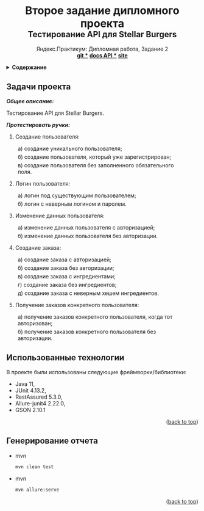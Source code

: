 <h1 align="center">Второе задание дипломного проекта</h1>
<h2 align ="center" style = "margin-top: -20px">Тестирование API для Stellar Burgers</h2>

  <p align="center" id="project-name">
    Яндекс.Практикум: Дипломная работа, Задание 2
    <br />
    <a href="https://github.com/Tatmel/QA-java-displom-2"><strong>git *</strong></a>
    <a href="https://code.s3.yandex.net/qa-automation-engineer/java/cheatsheets/paid-track/diplom/api-documentation.pdf"><strong>docs API *</strong></a>
    <a href="https://stellarburgers.nomoreparties.site/"><strong>site</strong></a>
    <br />

  </p>



<!-- Содержание -->
<details>
  <summary><b>Содержание</b></summary>
  <ol>
    <li><a href="#tasks">Задачи проекта</a></li>
    <li><a href="#technologies">Использованные технологии</a></li>
    <li><a href="#start-tests">Генерирование отчета</a></li>
  </ol>
</details>



<!-- Задачи проекта -->
<h2 id="tasks">Задачи проекта</h2>

_**Общее описание:**_
<p>Тестирование API для Stellar Burgers.</p>

_**Протестировать ручки:**_
1. Создание пользователя:
<p style="margin: 5px 30px;">a) создание уникального пользователя;</p>
<p style="margin: 5px 30px;">б) создание пользователя, который уже зарегистрирован;</p>
<p style="margin: 5px 30px;">в) создание пользователя без заполненного обязательного поля.</p>

2. Логин пользователя:
<p style="margin: 5px 30px;">a) логин под существующим пользователем;</p>
<p style="margin: 5px 30px;">б) логин с неверным логином и паролем.</p>


3. Изменение данных пользователя:
<p style="margin: 5px 30px;">a) изменение данных пользователя с авторизацией;</p>
<p style="margin: 5px 30px;">б) изменение данных пользователя без авторизации.</p>

4. Создание заказа:
<p style="margin: 5px 30px;">a) создание заказа с авторизацией;</p>
<p style="margin: 5px 30px;">б) создание заказа без авторизации;</p>
<p style="margin: 5px 30px;">в) создание заказа с ингредиентами;</p>
<p style="margin: 5px 30px;">г) создание заказа без ингредиентов;</p>
<p style="margin: 5px 30px;">д) создание заказа с неверным хешем ингредиентов.</p>

5. Получение заказов конкретного пользователя:
<p style="margin: 5px 30px;">a) получение заказов конкретного пользователя, когда тот авторизован;</p>
<p style="margin: 5px 30px;">б) получение заказов конкретного пользователя без авторизации.</p>

<!-- Использованные технологии -->
<h2 id="technologies">Использованные технологии</h2>

В проекте были использованы следующие фреймворки/библиотеки:
* Java 11,
* JUnit 4.13.2,
* RestAssured 5.3.0,
* Allure-junit4 2.22.0,
* GSON 2.10.1

<p align="right">(<a href="#project-name">back to top</a>)</p>



<!-- Генерирование отчета -->
<h2 id="start-tests">Генерирование отчета</h2>

* mvn
  ```sh
  mvn clean test
  ```
* mvn
  ```sh
  mvn allure:serve
  ```

<p align="right">(<a href="#project-name">back to top</a>)</p>